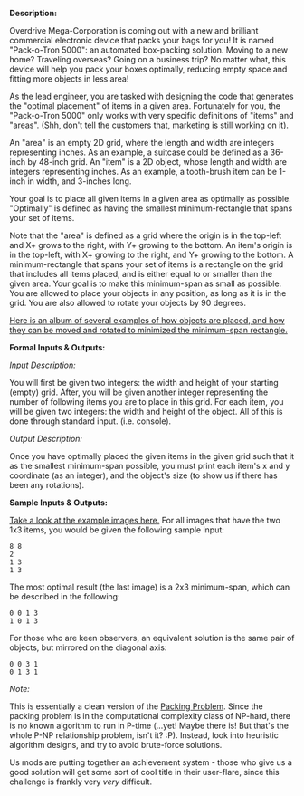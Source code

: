 **Description:**

Overdrive Mega-Corporation is coming out with a new and brilliant commercial electronic device that packs your bags for you! It is named "Pack-o-Tron 5000": an automated box-packing solution. Moving to a new home? Traveling overseas? Going on a business trip? No matter what, this device will help you pack your boxes optimally, reducing empty space and fitting more objects in less area!

As the lead engineer, you are tasked with designing the code that generates the "optimal placement" of items in a given area. Fortunately for you, the "Pack-o-Tron 5000" only works with very specific definitions of "items" and "areas". (Shh, don't tell the customers that, marketing is still working on it).

An "area" is an empty 2D grid, where the length and width are integers representing inches. As an example, a suitcase could be defined as a 36-inch by 48-inch grid. An "item" is a 2D object, whose length and width are integers representing inches. As an example, a tooth-brush item can be 1-inch in width, and 3-inches long.

Your goal is to place all given items in a given area as optimally as possible. "Optimally" is defined as having the smallest minimum-rectangle that spans your set of items.

Note that the "area" is defined as a grid where the origin is in the top-left and X+ grows to the right, with Y+ growing to the bottom. An item's origin is in the top-left, with X+ growing to the right, and Y+ growing to the bottom. A minimum-rectangle that spans your set of items is a rectangle on the grid that includes all items placed, and is either equal to or smaller than the given area. Your goal is to make this minimum-span as small as possible. You are allowed to place your objects in any position, as long as it is in the grid. You are also allowed to rotate your objects by 90 degrees.

[Here is an album of several examples of how objects are placed, and how they can be moved and rotated to minimized the minimum-span rectangle.](http://imgur.com/a/M3MNk)

**Formal Inputs & Outputs:**

*Input Description:*

You will first be given two integers: the width and height of your starting (empty) grid. After, you will be given another integer representing the number of following items you are to place in this grid. For each item, you will be given two integers: the width and height of the object. All of this is done through standard input. (i.e. console).

*Output Description:*

Once you have optimally placed the given items in the given grid such that it as the smallest minimum-span possible, you must print each item's x and y coordinate (as an integer), and the object's size (to show us if there has been any rotations).

**Sample Inputs & Outputs:**

[Take a look at the example images here.](http://imgur.com/a/M3MNk) For all images that have the two 1x3 items, you would be given the following sample input:

    8 8
    2
    1 3
    1 3

The most optimal result (the last image) is a 2x3 minimum-span, which can be described in the following:

    0 0 1 3
    1 0 1 3

For those who are keen observers, an equivalent solution is the same pair of objects, but mirrored on the diagonal axis:

    0 0 3 1
    0 1 3 1

*Note:*

This is essentially a clean version of the [Packing Problem](http://en.wikipedia.org/wiki/Packing_problem). Since the packing problem is in the computational complexity class of NP-hard, there is no known algorithm to run in P-time (...yet! Maybe there is! But that's the whole P-NP relationship problem, isn't it? :P). Instead, look into heuristic algorithm designs, and try to avoid brute-force solutions.

Us mods are putting together an achievement system - those who give us a good solution will get some sort of cool title in their user-flare, since this challenge is frankly very *very* difficult.